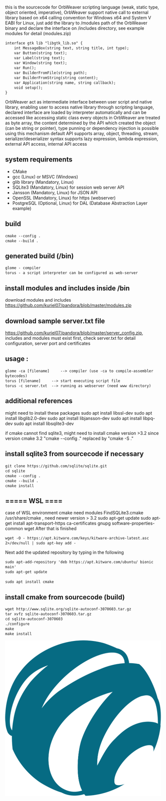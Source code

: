 this is the sourcecode for OrbWeaver scripting language (weak, static type, object oriented, imperative), OrbWeaver support native call to external library based on x64 calling convention for Windows x64 and System V EABI for Linux, just add the library to /modules path of the OrbWeaver binary and declare the interface on /includes directory, see example modules for detail (modules.zip)

    interface gtk lib "libgtk_lib.so" {
        int MessageBox(string text, string title, int type);
        var Button(string text);
        var Label(string text);
        var Window(string text);
        var Run();
        var BuilderFromFile(string path);
        var BuilderFromString(string content);
        var Application(string name, string callback);
        void setup();
    }

OrbWeaver act as intermediate interface between user script and native library, enabling user to access native library through scripting language, declared interface are loaded by interpreter automatically and can be accessed like accessing static class
every objects in OrbWeaver are treated as byte array, the content determined by the API which created the object (can be string or pointer), type punning or dependency injection is possible using this mechanism
default API supports array, object, threading, stream, serializer/deserializer
syntax supports lazy expression, lambda expression, external API access, internal API access

## system requirements
* CMake
* gcc (Linux) or MSVC (Windows)
* glib library (Mandatory, Linux)
* SQLite3 (Mandatory, Linux) for session web server API
* Jansson (Mandatory, Linux) for JSON API
* OpenSSL (Mandatory, Linux) for https (webserver)
* PostgreSQL (Optional, Linux) for DAL (Database Abstraction Layer example)

## build
    cmake --config .
    cmake --build .

## generated build (/bin)
    glome - compiler
    torus - a script interpreter can be configured as web-server

## install modules and includes inside /bin
download modules and includes
https://github.com/kuriel07/pandora/blob/master/modules.zip

## download sample server.txt file
https://github.com/kuriel07/pandora/blob/master/server_config.zip, includes and modules must exist first, check server.txt for detail configuration, server port and certificates


## usage :
    glome -ca [filename]     --> compiler (use -ca to compile-assembler bytecodes)
    torus [filename]     --> start executing script file
    torus -c server.txt  --> running as webserver (need www directory)


## additional references
might need to install these packages
    sudo apt install libssl-dev
    sudo apt install libglib2.0-dev
    sudo apt install libjansson-dev
    sudo apt install libpq-dev
    sudo apt install libsqlite3-dev


if cmake cannot find sqlite3, might need to install cmake version >3.2
since version cmake 3.2 "cmake --config ." replaced by "cmake -S ."

## install sqlite3 from sourcecode if necessary
    git clone https://github.com/sqlite/sqlite.git 
    cd sqlite
    cmake --config .
    cmake --build .
    cmake install

## =====  WSL ====
case of WSL environment
cmake need modules FindSQLite3.cmake /usr/share/cmake , need newer version > 3.2
    sudo apt-get update
    sudo apt-get install apt-transport-https ca-certificates gnupg software-properties-common wget
    After that is finished
    
    wget -O - https://apt.kitware.com/keys/kitware-archive-latest.asc 2>/dev/null | sudo apt-key add -
Next add the updated repository by typing in the following

    sudo apt-add-repository 'deb https://apt.kitware.com/ubuntu/ bionic main'
    sudo apt-get update

    sudo apt install cmake


## install cmake from sourcecode (build)
    wget http://www.sqlite.org/sqlite-autoconf-3070603.tar.gz
    tar xvfz sqlite-autoconf-3070603.tar.gz
    cd sqlite-autoconf-3070603
    ./configure
    make
    make install

![OrbWeaver](https://raw.githubusercontent.com/kuriel07/pandora/master/orbweaver_final.png "OrbWeaver logo") 




